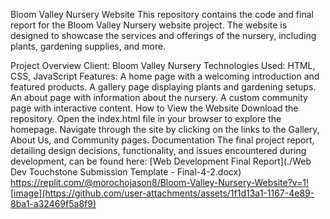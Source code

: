 Bloom Valley Nursery Website
This repository contains the code and final report for the Bloom Valley Nursery website project. The website is designed to showcase the services and offerings of the nursery, including plants, gardening supplies, and more.

Project Overview
Client: Bloom Valley Nursery
Technologies Used: HTML, CSS, JavaScript
Features:
A home page with a welcoming introduction and featured products.
A gallery page displaying plants and gardening setups.
An about page with information about the nursery.
A custom community page with interactive content.
How to View the Website
Download the repository.
Open the index.html file in your browser to explore the homepage.
Navigate through the site by clicking on the links to the Gallery, About Us, and Community pages.
Documentation
The final project report, detailing design decisions, functionality, and issues encountered during development, can be found here:
[Web Development Final Report](./Web Dev Touchstone Submission Template - Final-4-2.docx)
https://replit.com/@morochojason8/Bloom-Valley-Nursery-Website?v=1![image](https://github.com/user-attachments/assets/1f1d13a1-1167-4e89-8ba1-a32469f5a8f9)
